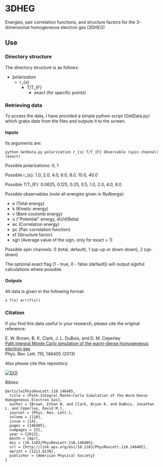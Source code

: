 # 3DHEG

Energies, pair correlation functions, and structure factors for the 3-dimensional homogeneous electron gas (3DHEG)

## Use

### Directory structure

The directory structure is as follows:

* polarization
    * r_{s}
        * T/T_{F}
            * exact (for specific points)

### Retrieving data

To access the data, I have provided a simple python script (GetData.py) which grabs data from the files and outputs it to the screen.

#### Inputs

Its arguments are:

`python GetData.py polarization r_{s} T/T_{F} Observable (spin channel) (exact)`

Possible polarizations: 0, 1

Possible r_{s}: 1.0, 2.0, 4.0, 6.0, 8.0, 10.0, 40.0

Possible T/T_{F}: 0.0625, 0.125, 0.25, 0.5, 1.0, 2.0, 4.0, 8.0

Possible observables (note all energies given in Rydbergs):
* e (Total energy)
* k (Kinetic energy)
* v (Bare coulomb energy)
* u ("Potential" energy, dU/d\Beta)
* ec (Correlation energy)
* pc (Pair correlation function)
* sf (Structure factor)
* sgn (Average value of the sign, only for exact = 1)

Possible spin channels: 0 (total, default), 1 (up-up or down-down), 2 (up-down)

The optional exact flag (1 - true, 0 - false (default)) will output signful calculations where possible.

#### Outputs

All data is given in the following format:

`x f(x) err(f(x))`

### Citation

If you find this data useful in your research, please cite the original reference:

  E. W. Brown, B. K. Clark, J. L. DuBois, and D. M. Ceperley  
  [Path Integral Monte Carlo simulation of the warm-dense homogeneous electron gas](http://prl.aps.org/abstract/PRL/v110/i14/e146405)  
  Phys. Rev. Lett. 110, 146405 (2013)
  
Also please cite this repository:

[![DOI](https://zenodo.org/badge/7803/etano/3DHEG.svg)](http://dx.doi.org/10.5281/zenodo.13241)

Bibtex:

    @article{PhysRevLett.110.146405,
      title = {Path-Integral Monte~Carlo Simulation of the Warm Dense Homogeneous Electron Gas},
      author = {Brown, Ethan W. and Clark, Bryan K. and DuBois, Jonathan L. and Ceperley, David M.},
      journal = {Phys. Rev. Lett.},
      volume = {110},
      issue = {14},
      pages = {146405},
      numpages = {5},
      year = {2013},
      month = {Apr},
      doi = {10.1103/PhysRevLett.110.146405},
      url = {http://link.aps.org/doi/10.1103/PhysRevLett.110.146405},
      eprint = {1211.6130},
      publisher = {American Physical Society}
    }

